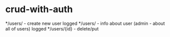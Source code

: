 # crud-with-auth
*/users/ - create new user
logged */users/ - info about user (admin - about all of users)
logged */users/{id} - delete/put
